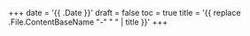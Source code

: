 +++
date = '{{ .Date }}'
draft = false
toc = true
title = '{{ replace .File.ContentBaseName "-" " " | title }}'
+++
